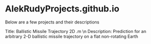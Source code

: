 # AlekRudyProjects.github.io

Below are a few projects and their descriptions

Title: Ballistic Missile Trajectory 2D .m \n
Description: Prediction for an arbitrary 2-D ballistic missile trajectory on a flat non-rotating Earth


